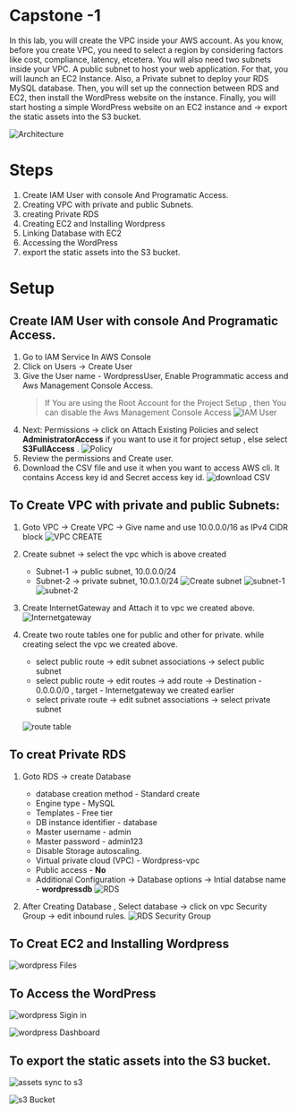 # Capstone -1
In this lab, you will create the VPC inside your AWS account. As you know, before you create VPC, you need to select a region by considering factors like cost, compliance, latency, etcetera. You will also need two subnets inside your VPC. A public subnet to host your web application. For that, you will launch an EC2 Instance. Also, a Private subnet to deploy your RDS MySQL database. Then, you will set up the connection between RDS and EC2, then install the WordPress website on the instance. Finally, you will start hosting a simple WordPress website on an EC2 instance and -> export the static assets into the S3 bucket.

![Architecture](./images/architecture.jpg)

# Steps

1. Create IAM User with console And Programatic Access.
2. Creating VPC with private and public Subnets. 
3. creating Private RDS
4. Creating EC2 and Installing Wordpress
5. Linking Database with EC2
6. Accessing the WordPress
7. export the static assets into the S3 bucket.

# Setup

## Create IAM User with console And Programatic Access.

1. Go to IAM Service In AWS Console
2. Click on Users -> Create User
3. Give the User name - WordpressUser, Enable Programmatic access and Aws Management Console Access.
   > If You are using the Root Account for the Project Setup , then You can disable the Aws Management Console Access
  ![IAM User](./images/iam-user.jpg)
4. Next: Permissions -> click on Attach Existing Policies and select **AdministratorAccess** if you want to use it for project setup , else select **S3FullAccess** .
  ![Policy](./images/policy.jpg) 
5. Review the permissions and Create user.
6. Download the CSV file and use it when you want to access AWS cli. It contains Access key id and Secret access key id.
   ![download CSV](./images/download-csv.jpg)
   

## To Create VPC with private and public Subnets:

1. Goto VPC -> Create VPC -> Give name and use 10.0.0.0/16 as IPv4 CIDR block 
   ![VPC CREATE](./images/vpc-create.jpg)

2. Create subnet -> select the vpc which  is above created
   
    * Subnet-1 -> public subnet, 10.0.0.0/24
    * Subnet-2 -> private subnet, 10.0.1.0/24
![Create subnet](./images/create-subnet.jpg)
  ![subnet-1](./images/subnet-1.jpg)
  ![subnet-2](./images/subnet-2.jpg)
1. Create InternetGateway and Attach it to vpc we created above.
   ![Internetgateway](./images/igw.jpg)
2. Create two route tables one for public and other for private. while creating select the vpc we created above.

      * select public route -> edit subnet associations -> select public subnet
      * select public route -> edit routes -> add route -> Destination - 0.0.0.0/0 , target - Internetgateway we created earlier
      * select private route -> edit subnet associations -> select private subnet
   
    ![route table](./images/route-table.jpg)


## To creat Private RDS

1. Goto RDS -> create Database
   
    * database creation method - Standard create
    * Engine type - MySQL
    * Templates - Free tier
    * DB instance identifier - database
    * Master username - admin
    * Master password - admin123
    * Disable Storage autoscaling.
    * Virtual private cloud (VPC) - Wordpress-vpc
    * Public access - **No**
    * Additional Configuration -> Database options -> Intial databse name - **wordpressdb**
    ![RDS](./images/rds.jpg)
2. After Creating Database , Select database -> click on vpc Security Group -> edit inbound rules. 
    ![RDS Security Group](./images/rds-securitygrp.jpg)

## To Creat EC2 and Installing Wordpress


![wordpress Files](./images/wordpress-files.jpg)

## To Access the WordPress

![wordpress Sigin in](./images/wordpress-sign.jpg)

![wordpress Dashboard](./images/wordpress-dashboard.jpg)

## To export the static assets into the S3 bucket.

![assets sync to s3](./images/s3-sync.jpg)

![ s3 Bucket](./images/s3-bucket.jpg)